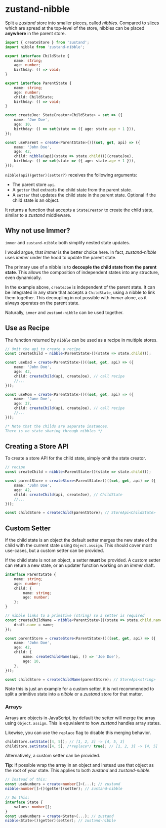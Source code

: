 # zustand-nibble

Split a _zustand_ store into smaller pieces, called _nibbles_.
Compared to [slices](https://docs.pmnd.rs/zustand/guides/slices-pattern) which are spread at the top-level of the store, nibbles can be placed **anywhere** in the parent store.

```typescript
import { createStore } from 'zustand';
import nibble from 'zustand-nibble';

export interface ChildState {
    name: string;
    age: number;
    birthday: () => void;
}

export interface ParentState {
    name: string;
    age: number;
    child: ChildState;
    birthday: () => void;
}

const createJoe: StateCreator<ChildState> = set => ({
    name: 'Joe Doe',
    age: 10,
    birthday: () => set(state => ({ age: state.age + 1 })),
});

const useParent = create<ParentState>()((set, get, api) => ({
    name: 'John Doe',
    age: 42,
    child: nibble(api)(state => state.child)()(createJoe),
    birthday: () => set(state => ({ age: state.age + 1 })),
}));
```

`nibble(api)(getter)(setter?)` receives the following arguments:

-   The parent store `api`.
-   A `getter` that extracts the child state from the parent state.
-   A `setter` that updates the child state in the parent state.
    Optional if the child state is an object.

It returns a function that accepts a `StateCreator` to create the child state, similar to a _zustand_ middleware.

## Why not use Immer?

`immer` and `zustand-nibble` both simplify nested state updates.

I would argue, that _immer_ is the better choice here.
In fact, _zustand-nibble_ uses _immer_ under the hood to update the parent state.

The primary use of a nibble is to **decouple the child state from the parent state**. This allows the composition of independent states into any structure, even dynamically.

In the example above, `createJoe` is independent of the parent state. It can be integrated in any store that accepts a `ChildState`, using a nibble to link them together. This decoupling in not possible with _immer_ alone, as it always operates on the parent state.

Naturally, `immer` and `zustand-nibble` can be used together.

## Use as Recipe

The function returned by `nibble` can be used as a recipe in multiple stores.

```typescript
// Omit the api to create a recipe
const createChild = nibble<ParentState>()(state => state.child)();

const useDad = create<ParentState>()((set, get, api) => ({
    name: 'John Doe',
    age: 42,
    child: createChild(api, createJoe), // call recipe
    //...
}));

const useMom = create<ParentState>()((set, get, api) => ({
    name: 'Jane Doe',
    age: 37,
    child: createChild(api, createJoe), // call recipe
    //...
}));

/* Note that the childs are separate instances.
There is no state sharing through nibbles */
```

## Creating a Store API

To create a store API for the child state, simply omit the state creator.

```typescript
// recipe
const createChild = nibble<ParentState>()(state => state.child)();

const parentStore = createStore<ParentState>()((set, get, api) => ({
    name: 'John Doe',
    age: 42,
    child: createChild(api, createJoe), // ChildState
    //...
}));

const childStore = createChild(parentStore); // StoreApi<ChildState>
```

## Custom Setter

If the child state is an object the default setter merges the new state of the child with the current state using `Object.assign`. This should cover most use-cases, but a custom setter can be provided.

If the child state is not an object, a setter **must** be provided.
A custom setter can return a new state, or an updater function working on an _immer_ draft.

```typescript
interface ParentState {
    name: string;
    age: number;
    child: {
        name: string;
        age: number;
    };
}

// nibble links to a primitive (string) so a setter is required
const createChildName = nibble<ParentState>()(state => state.child.name)(name => draft => {
    draft.name = name;
});

const parentStore = createStore<ParentState>()((set, get, api) => ({
    name: 'John Doe',
    age: 42,
    child: {
        name: createChildName(api, () => 'Joe Doe'),
        age: 10,
    },
}));

const childStore = createChildName(parentStore); // StoreApi<string>
```

Note this is just an example for a custom setter, it is not recommended to split a primitive state into a _nibble_ or a _zustand_ store for that matter.

### Arrays

Arrays are objects in JavaScript, by default the setter will merge the array using `Object.assign`. This is equvialent to how _zustand_ handles array states.

Likewise, you can use the `replace` flag to disable this merging behavior.

```typescript
childStore.setState([4, 5]); // [1, 2, 3] -> [4, 5, 3]
childStore.setState([4, 5], /*replace*/ true); // [1, 2, 3] -> [4, 5]
```

Alternatively, a custom setter can be provided.

**Tip**: If possible wrap the array in an object and instead use that object as the root of your state. This applies to both _zustand_ and _zustand-nibble_.

```typescript
// Instead of this:
const useNumbers = create<number[]>(...); // zustand
nibble<number[]>()(getter)(setter); // zustand-nibble

// Do this:
interface State {
    values: number[];
}
const useNumbers = create<State>(...); // zustand
nibble<State>()(getter)(setter); // zustand-nibble
```
